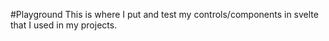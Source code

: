 #Playground
This is where I put and test my controls/components in svelte that I used in my projects.
